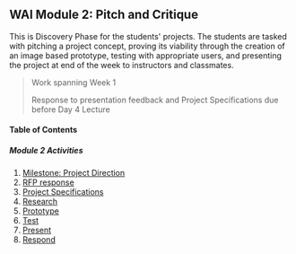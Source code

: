 ## WAI Module 2: Pitch and Critique

This is Discovery Phase for the students' projects. The students are tasked with pitching a project concept, proving its viability through the creation of an image based prototype, testing with appropriate users, and presenting the project at end of the week to instructors and classmates.

> Work spanning Week 1  
>
> Response to presentation feedback and Project Specifications due before Day 4 Lecture

#### Table of Contents

##### Module 2 Activities
1. [Milestone: Project Direction](./Milestone-1.md)
2. [RFP response](./RFP.md)
3. [Project Specifications](./Specs.md)
4. [Research](./Research.md)
5. [Prototype](./Prototype.md)
6. [Test](./Test.md)
7. [Present](./Pitch.md)
8. [Respond](./Respond.md)
